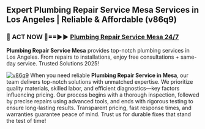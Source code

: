 ## Expert Plumbing Repair Service Mesa Services in Los Angeles | Reliable & Affordable (v86q9)  

<h3>🚿 ACT NOW 🌟==►► <a href="https://tinyurl.com/2ne6vx2x" rel="nofollow">Plumbing Repair Service Mesa 24/7</a></h3>

**Plumbing Repair Service Mesa** provides top-notch plumbing services in Los Angeles. From repairs to installations, enjoy free consultations + same-day service. Trusted Solutions 2025!

[![v86q9](https://i.imgur.com/4PFF4AK.jpeg)](https://tinyurl.com/2ne6vx2x)
When you need reliable **Plumbing Repair Service in Mesa**, our team delivers top-notch solutions with unmatched expertise. We prioritize quality materials, skilled labor, and efficient diagnostics—key factors influencing pricing. Our process begins with a thorough inspection, followed by precise repairs using advanced tools, and ends with rigorous testing to ensure long-lasting results. Transparent pricing, fast response times, and warranties guarantee peace of mind. Trust us for durable fixes that stand the test of time!